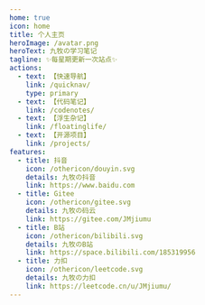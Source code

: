 ```yaml
---
home: true
icon: home
title: 个人主页
heroImage: /avatar.png
heroText: 九牧の学习笔记
tagline: ✨每星期更新一次站点✨
actions:
  - text: 【快速导航】
    link: /quicknav/
    type: primary
  - text: 【代码笔记】
    link: /codenotes/
  - text: 【浮生杂记】
    link: /floatinglife/
  - text: 【开源项目】
    link: /projects/
features:
  - title: 抖音
    icon: /othericon/douyin.svg
    details: 九牧の抖音
    link: https://www.baidu.com
  - title: Gitee
    icon: /othericon/gitee.svg
    details: 九牧の码云
    link: https://gitee.com/JMjiumu
  - title: B站
    icon: /othericon/bilibili.svg
    details: 九牧のB站
    link: https://space.bilibili.com/185319956
  - title: 力扣
    icon: /othericon/leetcode.svg
    details: 九牧の力扣
    link: https://leetcode.cn/u/JMjiumu/
---
```


